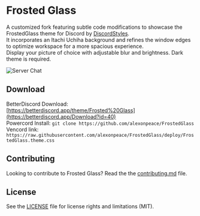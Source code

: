 # Frosted Glass

A customized fork featuring subtle code modifications to showcase the FrostedGlass theme for Discord by [DiscordStyles](https://github.com/DiscordStyles/FrostedGlass).  
It incorporates an Itachi Uchiha background and refines the window edges to optimize workspace for a more spacious experience.  
Display your picture of choice with adjustable blur and brightness. Dark theme is required.

![Server Chat](https://i.imgur.com/Hx0ILbD.png)

## Download

BetterDiscord Download: [https://betterdiscord.app/theme/Frosted%20Glass](https://betterdiscord.app/Download?id=40)  
Powercord Install: `git clone https://github.com/alexonpeace/FrostedGlass`  
Vencord link: `https://raw.githubusercontent.com/alexonpeace/FrostedGlass/deploy/FrostedGlass.theme.css`

## Contributing

Looking to contribute to Frosted Glass? Read the the [contributing.md](https://github.com/alexonpeace/FrostedGlass/blob/master/CONTRIBUTING.md) file.

## License

See the [LICENSE](https://github.com/alexonpeace/FrostedGlass/blob/master/LICENSE.md) file for license rights and limitations (MIT).
